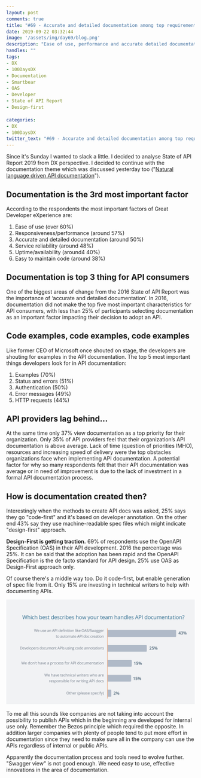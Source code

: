 ```yaml
---
layout: post
comments: true
title: "#69 - Accurate and detailed documentation among top requirements"
date: 2019-09-22 03:32:44
image: '/assets/img/day69/blog.png'
description: "Ease of use, performance and accurate detailed documentation"
handles: "" 
tags:
- DX 
- 100DaysDX
- Documentation
- Smartbear
- OAS
- Developer
- State of API Report
- Design-first

categories:
- DX
- 100DaysDX
twitter_text: "#69 - Accurate and detailed documentation among top requirements"
---
```


Since it's Sunday I wanted to slack a little. I decided to analyse State of API Report 2019 from DX perspective. I decided to continue with the documentation theme which was discussed yesterday too ("[Natural language driven API documentation](https://100daysdx.com/68/)"). 

## Documentation is the 3rd most important factor 

According to the respondents the most important factors of Great Developer eXperience are: 

1. Ease of use (over 60%)
2. Responsiveness/performance (around 57%)
3. Accurate and detailed documentation (around 50%)
4. Service reliability (around 48%)
5. Uptime/availability (around4 40%)
6. Easy to maintain code (around 38%)

## Documentation is top 3 thing for API consumers

One of the biggest areas of change from the 2016 State of API Report was the importance of ‘accurate and detailed documentation’. In 2016, documentation did not make the top five most important characteristics for API consumers, with less than 25% of participants selecting documentation as an important factor impacting their decision to adopt an API.

## Code examples, code examples, code examples

Like former CEO of Microsoft once shouted on stage, the developers are shouting for examples in the API documentation. The top 5 most important things developers look for in API documentation: 

1. Examples (70%)
2. Status and errors (51%)
3. Authentication (50%)
4. Error messages (49%)
5. HTTP requests (44%)


## API providers lag behind...

At the same time only 37% view documentation as a top priority for their organization. Only 35% of API providers feel that their organization’s API documentation is above average. Lack of time (question of priorities IMHO), resources and increasing speed of delivery were the top obstacles organizations face when implementing API documentation. A potential factor for why so many respondents felt that their API documentation was average or in need of improvement is due to the lack of investment in a formal API documentation process.

## How is documentation created then? 

Interestingly when the methods to create API docs was asked, 25% says they go "code-first" and it's based on developer annotation. On the other end 43% say they use machine-readable spec files which might indicate "design-first" approach. 

**Design-First is getting traction.** 69% of respondents use the OpenAPI Specification (OAS) in their API development. 2016 the percentage was 25%. It can be said that the adoption has been rapid and the OpenAPI Specification is the de facto standard for API design. 25% use OAS as Design-First approach only. 

Of course there's a middle way too. Do it code-first, but enable generation of spec file from it. Only 15% are investing in technical writers to help with documenting APIs.

<img itemprop="image" src="/assets/img/day69/docs.png" alt="{{site.name}}"/>

To me all this sounds like companies are not taking into account the possibility to publish APIs which in the beginning are developed for internal use only. Remember the Bezos principle which required the opposite. In addition larger companies with plenty of people tend to put more effort in documentation since they need to make sure all in the company can use the APIs regardless of internal or public APIs. 

Apparently the documentation process and tools need to evolve further. "Swagger view" is not good enough. We need easy to use, effective innovations in the area of documentation. 

